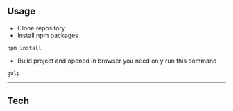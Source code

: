 ## Usage
- Сlone repository
- Install npm packages
```start
npm install
```
- Build project and opened in browser you need only run this command
```build
gulp
```
---

## Tech
